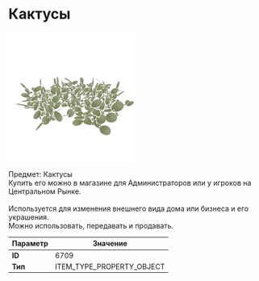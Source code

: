 # Кактусы

![Item Image](../img/6709.webp?raw=true)

Предмет: Кактусы<br>Купить его можно в магазине для Администраторов или у игроков на Центральном Рынке.<br><br>Используется для изменения внешнего вида дома или бизнеса и его украшения.<br>Можно использовать, передавать и продавать.


| Параметр | Значение |
|----------|----------|
| **ID** | 6709 |
| **Тип** | ITEM_TYPE_PROPERTY_OBJECT |

